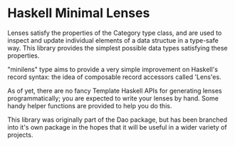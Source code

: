 # Haskell Minimal Lenses

Lenses satisfy the properties of the Category type class, and are used
to inspect and update individual elements of a data structue in a type-safe
way. This library provides the simplest possible data types satisfying
these properties.

"minilens" type aims to provide a very simple improvement on Haskell's
record syntax: the idea of composable record accessors called 'Lens'es.

As of yet, there are no fancy Template Haskell APIs for generating lenses
programmatically; you are expected to write your lenses by hand. Some handy
helper functions are provided to help you do this.

This library was originally part of the Dao package, but has been branched
into it's own package in the hopes that it will be useful in a wider
variety of projects.

